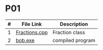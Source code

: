 # P01

|  #  | File Link |  Description |
| :-: | ----------- | ---------------------- |
| 1| [Fractions.cpp](https://github.com/Zach13w/Assignments/blob/main/P01/Fractions.cpp) | Fraction class |
|  2  | [bob.exe](https://github.com/Zach13w/Assignments/blob/main/P01/bob)     |  compiled program          |

